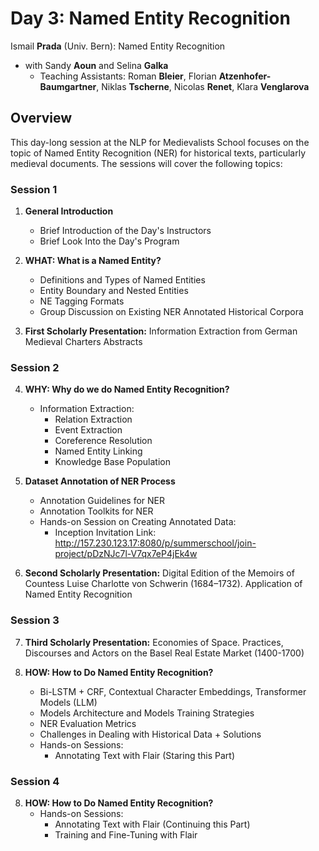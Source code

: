 # Day 3: Named Entity Recognition

Ismail **Prada** (Univ. Bern): Named Entity Recognition
- with Sandy **Aoun** and Selina **Galka**
  - Teaching Assistants: Roman **Bleier**, Florian **Atzenhofer-Baumgartner**, Niklas **Tscherne**, Nicolas **Renet**, Klara **Venglarova**

## Overview

This day-long session at the NLP for Medievalists School focuses on the topic of Named Entity Recognition (NER) for historical texts, particularly medieval documents. The sessions will cover the following topics:

### Session 1

1. **General Introduction**
   - Brief Introduction of the Day's Instructors
   - Brief Look Into the Day's Program

2. **WHAT: What is a Named Entity?**
   - Definitions and Types of Named Entities
   - Entity Boundary and Nested Entities
   - NE Tagging Formats
   - Group Discussion on Existing NER Annotated Historical Corpora

3. **First Scholarly Presentation:** Information Extraction from German Medieval Charters Abstracts

### Session 2
   
4. **WHY: Why do we do Named Entity Recognition?**
   - Information Extraction:
       - Relation Extraction
       - Event Extraction
       - Coreference Resolution
       - Named Entity Linking
       - Knowledge Base Population
         
5. **Dataset Annotation of NER Process**
   - Annotation Guidelines for NER
   - Annotation Toolkits for NER
   - Hands-on Session on Creating Annotated Data:
       - Inception Invitation Link: http://157.230.123.17:8080/p/summerschool/join-project/pDzNJc7l-V7qx7eP4jEk4w

7. **Second Scholarly Presentation:** Digital Edition of the Memoirs of Countess Luise Charlotte von Schwerin (1684–1732). Application of Named Entity Recognition

### Session 3
   
7. **Third Scholarly Presentation:** Economies of Space. Practices, Discourses and Actors on the Basel Real Estate Market (1400-1700) 

8. **HOW: How to Do Named Entity Recognition?**
   - Bi-LSTM + CRF, Contextual Character Embeddings, Transformer Models (LLM)
   - Models Architecture and Models Training Strategies
   - NER Evaluation Metrics
   - Challenges in Dealing with Historical Data + Solutions
   - Hands-on Sessions:
       - Annotating Text with Flair (Staring this Part)

### Session 4

8. **HOW: How to Do Named Entity Recognition?**
   - Hands-on Sessions:
       - Annotating Text with Flair (Continuing this Part)
       - Training and Fine-Tuning with Flair 
         
